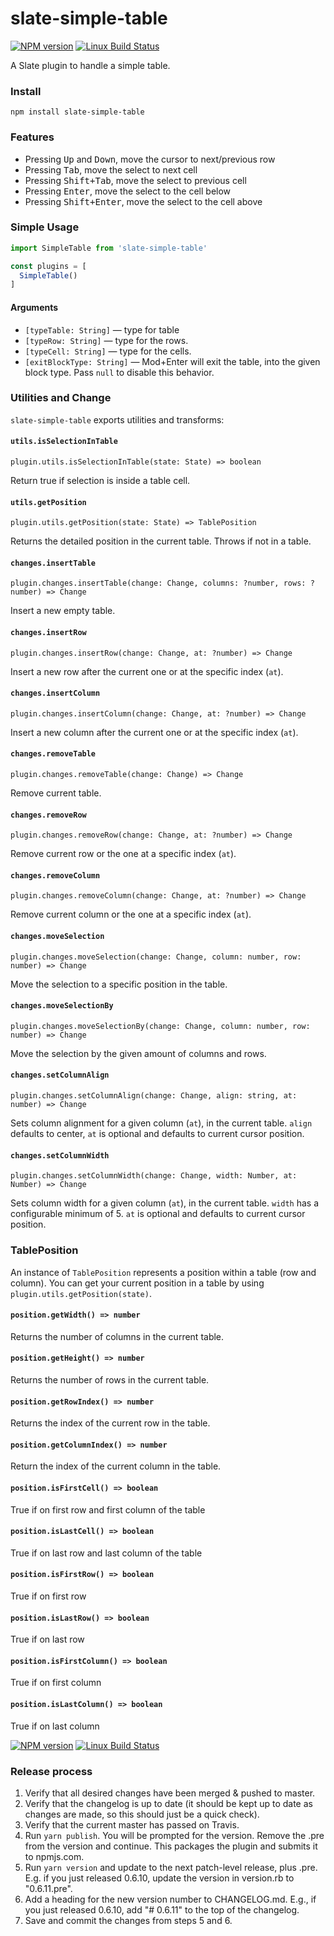 # slate-simple-table

[![NPM version](https://badge.fury.io/js/slate-simple-table.svg)](http://badge.fury.io/js/slate-simple-table)
[![Linux Build Status](https://travis-ci.org/cdd/slate-simple-table.png?branch=master)](https://travis-ci.org/cdd/slate-simple-table)

A Slate plugin to handle a simple table.

### Install

```
npm install slate-simple-table
```

### Features

- Pressing <kbd>Up</kbd> and <kbd>Down</kbd>, move the cursor to next/previous row
- Pressing <kbd>Tab</kbd>, move the select to next cell
- Pressing <kbd>Shift+Tab</kbd>, move the select to previous cell
- Pressing <kbd>Enter</kbd>, move the select to the cell below
- Pressing <kbd>Shift+Enter</kbd>, move the select to the cell above

### Simple Usage

```js
import SimpleTable from 'slate-simple-table'

const plugins = [
  SimpleTable()
]
```

#### Arguments

- ``[typeTable: String]`` — type for table
- ``[typeRow: String]`` — type for the rows.
- ``[typeCell: String]`` — type for the cells.
- ``[exitBlockType: String]`` — Mod+Enter will exit the table, into the given block type. Pass `null` to disable this behavior.

### Utilities and Change

`slate-simple-table` exports utilities and transforms:

#### `utils.isSelectionInTable`

`plugin.utils.isSelectionInTable(state: State) => boolean`

Return true if selection is inside a table cell.

#### `utils.getPosition`

`plugin.utils.getPosition(state: State) => TablePosition`

Returns the detailed position in the current table. Throws if not in a table.

#### `changes.insertTable`

`plugin.changes.insertTable(change: Change, columns: ?number, rows: ?number) => Change`

Insert a new empty table.

#### `changes.insertRow`

`plugin.changes.insertRow(change: Change, at: ?number) => Change`

Insert a new row after the current one or at the specific index (`at`).

#### `changes.insertColumn`

`plugin.changes.insertColumn(change: Change, at: ?number) => Change`

Insert a new column after the current one or at the specific index (`at`).

#### `changes.removeTable`

`plugin.changes.removeTable(change: Change) => Change`

Remove current table.

#### `changes.removeRow`

`plugin.changes.removeRow(change: Change, at: ?number) => Change`

Remove current row or the one at a specific index (`at`).

#### `changes.removeColumn`

`plugin.changes.removeColumn(change: Change, at: ?number) => Change`

Remove current column or the one at a specific index (`at`).

#### `changes.moveSelection`

`plugin.changes.moveSelection(change: Change, column: number, row: number) => Change`

Move the selection to a specific position in the table.

#### `changes.moveSelectionBy`

`plugin.changes.moveSelectionBy(change: Change, column: number, row: number) => Change`

Move the selection by the given amount of columns and rows.

#### `changes.setColumnAlign`

`plugin.changes.setColumnAlign(change: Change, align: string, at: number) => Change`

Sets column alignment for a given column (`at`), in the current table. `align`
defaults to center, `at` is optional and defaults to current cursor position.

#### `changes.setColumnWidth`

`plugin.changes.setColumnWidth(change: Change, width: Number, at: Number) => Change`

Sets column width for a given column (`at`), in the current table. `width` has a
configurable minimum of 5. `at` is optional and defaults to current cursor position.

### TablePosition

An instance of `TablePosition` represents a position within a table (row and column).
You can get your current position in a table by using `plugin.utils.getPosition(state)`.

#### `position.getWidth() => number`

Returns the number of columns in the current table.

#### `position.getHeight() => number`

Returns the number of rows in the current table.

#### `position.getRowIndex() => number`

Returns the index of the current row in the table.

#### `position.getColumnIndex() => number`

Return the index of the current column in the table.

#### `position.isFirstCell() => boolean`

True if on first row and first column of the table

#### `position.isLastCell() => boolean`

True if on last row and last column of the table

#### `position.isFirstRow() => boolean`

True if on first row

#### `position.isLastRow() => boolean`

True if on last row

#### `position.isFirstColumn() => boolean`

True if on first column

#### `position.isLastColumn() => boolean`

True if on last column

[![NPM version](https://badge.fury.io/js/slate-simple-table.svg)](http://badge.fury.io/js/slate-simple-table)
[![Linux Build Status](https://travis-ci.org/cdd/slate-simple-table.png?branch=master)](https://travis-ci.org/cdd/slate-simple-table)

### Release process

1. Verify that all desired changes have been merged & pushed to master.
2. Verify that the changelog is up to date (it should be kept up to date as changes are made, so this should just be a quick check).
3. Verify that the current master has passed on Travis.
4. Run `yarn publish`. You will be prompted for the version. Remove the .pre from the version and continue. This packages the plugin and submits it to npmjs.com.
5. Run `yarn version` and update to the next patch-level release, plus .pre. E.g. if you just released 0.6.10, update the version in version.rb to "0.6.11.pre".
6. Add a heading for the new version number to CHANGELOG.md. E.g., if you just released 0.6.10, add "# 0.6.11" to the top of the changelog.
7. Save and commit the changes from steps 5 and 6.
